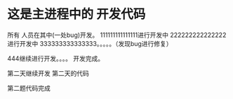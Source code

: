 # 这是主进程中的 开发代码
所有 人员在其中(一处bug)开发。
111111111111111进行开发中
222222222222222进行开发中
333333333333333。。。。。（发现bug进行修复）

444继续进行开发。。。。
开发完成。


第二天继续开发
第二天的代码

第二题代码完成
